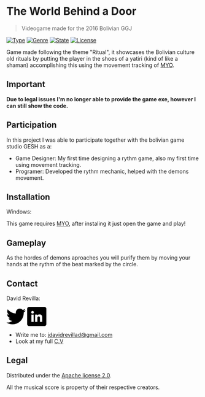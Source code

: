 # The World Behind a Door
> Videogame made for the 2016 Bolivian GGJ

[![Type](https://img.shields.io/badge/Type-Videogame-945C1D.svg)](https://github.com/ZLTM/Taki)
[![Genre](https://img.shields.io/badge/Genre-Sensation-DDA76A.svg)](https://packagist.org/packages/phpunit/phpunit)
[![State](https://img.shields.io/badge/State-Beta-2C834F.svg)](https://packagist.org/packages/phpunit/phpunit)
[![License](https://img.shields.io/badge/License-Apache%202--0-343E7D.svg)](https://packagist.org/packages/phpunit/phpunit)


Game made following the theme "Ritual", it showcases the Bolivian culture old rituals by putting the player in the shoes of a yatiri (kind of like a shaman) accomplishing this using the movement tracking of [MYO](https://www.myo.com/).

## Important
**Due to legal issues I'm no longer able to provide the game exe, however I can still show the code.**

## Participation

In this project I was able to participate together with the bolivian game studio GESH as a:

* Game Designer: My first time designing a rythm game, also my first time using movement tracking.
* Programer: Developed the rythm mechanic, helped with the demons movement.

## Installation

Windows:

This game requires [MYO](https://www.myo.com/), after instaling it just open the game and play!


## Gameplay

As the hordes of demons aproaches you will purify them by moving your hands at the rythm of the beat marked by the circle.

## Contact

David Revilla:

<a href="https://twitter.com/ZLTM_david" target="_blank">
  <img width="50" height="50" border="0" align="center"  src="twitter-logo.jpg"></a>
<a href="https://www.linkedin.com/in/zolutr/" target="_blank">
  <img width="50" height="50" border="0" align="center"  src="linkedin-logo.png"></a>

* Write me to: jdavidrevillad@gmail.com
* Look at my full [C.V](https://drive.google.com/drive/folders/0B9XODKe51qg8aFFXRE9aNE15QWc?usp=sharing)


## Legal

Distributed under the [Apache license 2.0](https://choosealicense.com/licenses/apache-2.0/). 

All the musical score is property of their respective creators.